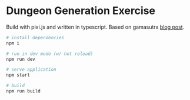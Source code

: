 # Dungeon Generation Exercise
Build with pixi.js and written in typescript.
Based on gamasutra [blog post](https://www.gamasutra.com/blogs/AAdonaac/20150903/252889/Procedural_Dungeon_Generation_Algorithm.php).
```bash
# install dependencies 
npm i

# run in dev mode (w/ hot reload)
npm run dev

# serve application
npm start

# build
npm run build
```